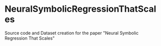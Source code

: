 # NeuralSymbolicRegressionThatScales
Source code and Dataset creation for the paper "Neural Symbolic Regression That Scales" 
